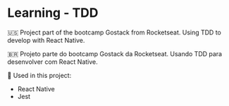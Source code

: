 # Learning - TDD

:us: Project part of the bootcamp Gostack from Rocketseat. Using TDD to develop with React Native.

:brazil: Projeto parte do bootcamp Gostack da Rocketseat. Usando TDD para desenvolver com React Native.

:toolbox: Used in this project:

- React Native
- Jest
